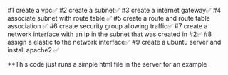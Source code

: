 #1 create a vpc✅
#2 create a subnet✅
#3 create a internet gateway✅
#4 associate subnet with route table ✅
#5 create a route and route table association ✅
#6 create security group allowing traffic✅
#7 create a network interface with an ip in the subnet that was created in #2✅
#8 assign a elastic to the network interface✅
#9 create a ubuntu server and install apache2 ✅

**This code just runs a simple html file in the server for an example
